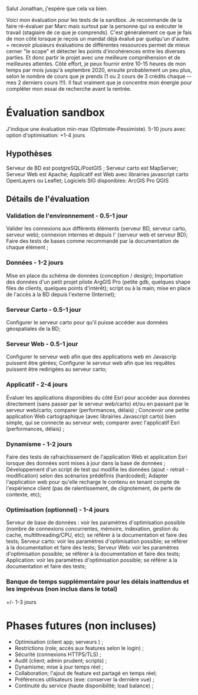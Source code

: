 Salut Jonathan, j'espère que cela va bien. 

Voici mon évaluation pour les tests de la sandbox. Je recommande de la faire ré-évaluer par Marc mais surtout par la personne qui va exécuter le travail (stagiaire de ce que je comprends). C'est généralement ce que je fais de mon côté lorsque je reçois un mandat déjà évalué par quelqu'un d'autre. + recevoir plusieurs évaluations de différentes ressources permet de mieux cerner "le scope" et détecter les points d'incohérences entre les diverses parties. Et donc partir le projet avec une meilleure compréhension et de meilleures attentes.
Côté effort, je peux fournir entre 10-15 heures de mon temps par mois jusqu'à septembre 2020, ensuite probablement un peu plus, selon le nombre de cours que je prends (1 ou 2 cours de 3 crédits chaque -- mes 2 derniers cours !!!). Il faut vraiment que je concentre mon énergie pour compléter mon essai de recherche avant la rentrée. 

# Évaluation sandbox

J'indique une évaluation min-max (Optimiste-Pessimiste). 
5-10 jours
avec option d'optimisation: +1-4 jours
## Hypothèses
Serveur de BD est postgreSQL/PostGIS ;
Serveur carto est MapServer;
Serveur Web est Apache;
Applicatif est Web avec librairies javascript carto OpenLayers ou Leaflet;
Logiciels SIG disponibles: 
ArcGIS Pro
QGIS
## Détails  de l'évaluation
### Validation de l'environnement - 0.5-1 jour
Valider les connexions aux différents éléments (serveur BD, serveur carto, serveur web); 
connexion internes et depuis l' (serveur web et serveur BD); 
Faire des tests de bases comme recommandé par la documentation de chaque élément ; 
### Données - 1-2 jours
Mise en place du schéma de données (conception / design); 
Importation des données d'un petit projet pilote ArgGIS Pro (petite gdb, quelques shape files de clients, quelques points d'intérêt); script ou à la main; 
mise en place de l'accès à la BD depuis l'externe (Internet); 
### Serveur Carto - 0.5-1 jour
Configurer le serveur carto pour qu'il puisse accéder aux données géospatiales de la BD; 

### Serveur Web - 0.5-1 jour
Configurer le serveur web afin que des applications web en Javascrip puissent être gérées; 
Configurer le serveur web afin que les requêtes puissent être redirigées au serveur carto; 

### Applicatif - 2-4 jours
Évaluer les applications disponibles du côté Esri pour accéder aux données directement (sans passer par le serveur web/carto) et/ou en passant par le serveur web/carto; comparer (performances, délais) ; 
Concevoir une petite application Web cartographique (avec librairies Javascript carto) bien simple, qui se connecte au serveur web; comparer avec l'applicatif Esri (performances, délais) ; 
### Dynamisme - 1-2 jours
Faire des tests de rafraichissement de l'application Web et application Esri lorsque des données sont mises à jour dans la base de données ;
Développement d'un script de test qui modifie les données (ajout - retrait - modification) selon des scénarios prédéfinis (hardcoded); 
Adapter l'application web pour qu'elle recharge le contenu en tenant compte de l'expérience client (pas de ralentissement, de clignotement, de perte de contexte, etc);  
### Optimisation (optionnel) - 1-4 jours
Serveur de base de données : voir les paramètres d'optimisation possible (nombre de connexions concurrentes, mémoire, indexation, gestion du cache, multithreading/CPU, etc); se référer à la documentation et faire des tests; 
Serveur carto: voir les paramètres d'optimisation possible; se référer à la documentation et faire des tests; 
Serveur Web: voir les paramètres d'optimisation possible; se référer à la documentation et faire des tests; 
Application: voir les paramètres d'optimisation possible; se référer à la documentation et faire des tests; 
### Banque de temps supplémentaire pour les délais inattendus et les imprévus (non inclus dans le total)
+/- 1-3 jours
# Phases futures (non incluses)
* Optimisation (client app; serveurs ) ;
* Restrictions (role; accès aux features selon le login) ;
* Sécurité (connexions HTTPS/TLS) ; 
* Audit (client; admin prudent; scripts) ;
* Dynamisme; mise à jour temps réel ;
* Collaboration; l'ajout de feature est partagé en temps réel; 
* Préférences utilisateurs (exe: conserver la dernière vue) ;
* Continuité du service (haute disponibilité; load balance) ;
